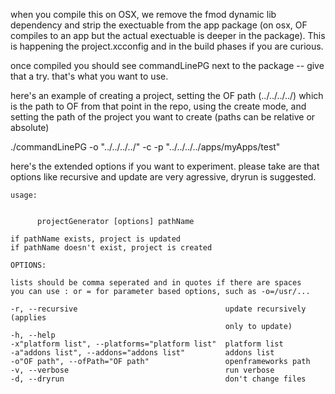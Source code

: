 when you compile this on OSX, we remove the fmod dynamic lib dependency and strip the exectuable from the app package (on osx, OF compiles to an app but the actual exectuable is deeper in the package).  This is happening the project.xcconfig and in the build phases if you are curious.

once compiled you should see commandLinePG next to the package -- give that a try.  that's what you want to use.

here's an example of creating a project, setting the OF path (../../../../) which is the path to OF from that point in the repo, using the create mode, and setting the path of the project you want to create (paths can be relative or absolute)

./commandLinePG -o "../../../../" -c -p "../../../../apps/myApps/test"

here's the extended options if you want to experiment.  please take are that options like recursive and update are very agressive, dryrun is suggested.


	usage:


	      projectGenerator [options] pathName

	if pathName exists, project is updated
	if pathName doesn't exist, project is created

	OPTIONS:

	lists should be comma seperated and in quotes if there are spaces
	you can use : or = for parameter based options, such as -o=/usr/...

	-r, --recursive                                 update recursively (applies
	                                                only to update)
	-h, --help
	-x"platform list", --platforms="platform list"  platform list
	-a"addons list", --addons="addons list"         addons list
	-o"OF path", --ofPath="OF path"                 openframeworks path
	-v, --verbose                                   run verbose
	-d, --dryrun                                    don't change files
